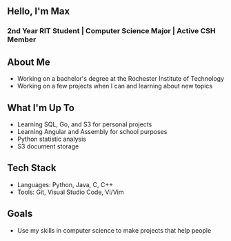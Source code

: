 ## Hello, I'm Max
### 2nd Year RIT Student | Computer Science Major | Active CSH Member
## About Me
- Working on a bachelor's degree at the Rochester Institute of Technology
- Working on a few projects when I can and learning about new topics

## What I'm Up To
- Learning SQL, Go, and S3 for personal projects
- Learning Angular and Assembly for school purposes
- Python statistic analysis
- S3 document storage

## Tech Stack
- Languages: Python, Java, C, C++
- Tools: Git, Visual Studio Code, Vi/Vim

## Goals
- Use my skills in computer science to make projects that help people
